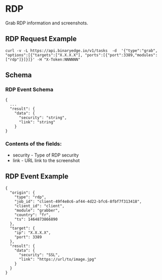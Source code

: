 # RDP

Grab RDP information and screenshots.

## RDP Request Example

  ```
curl -v -L https://api.binaryedge.io/v1/tasks  -d  '{"type":"grab", "options":[{"targets":["X.X.X.X"], "ports":[{"port":3389,"modules": ["rdp"]}]}]}' -H "X-Token:NNNNNN"
  ```

## Schema

### RDP Event Schema
```
{
  ...
  "result": {
    "data": {
      "security": "string",
      "link": "string"
    }
}
```

### Contents of the fields:

  * security - Type of RDP security
  * link - URL link to the screenshot

## RDP Event Example

```
{
  "origin": {
    "type": "rdp",
    "job_id": "client-49f4e8c6-af44-4d22-bfc6-8fbf7f313418",
    "client_id": "client",
    "module": "grabber",
    "country": "fr",
    "ts": 1464873866890
  },
  "target": {
    "ip": "X.X.X.X",
    "port": 3389
  },
  "result": {
    "data": {
      "security": "SSL",
      "link": "https://url/to/image.jpg"
    }
  }
}
```
